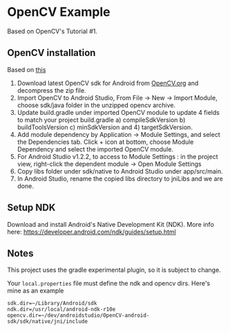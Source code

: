 # OpenCV Example

Based on OpenCV's Tutorial #1.

## OpenCV installation

Based on [this](http://stackoverflow.com/questions/27406303/opencv-in-android-studio)

1. Download latest OpenCV sdk for Android from [OpenCV.org](http://opencv.org/downloads.html) and decompress the zip file.
2. Import OpenCV to Android Studio, From File -> New -> Import Module, choose sdk/java folder in the unzipped opencv archive.
3. Update build.gradle under imported OpenCV module to update 4 fields to match your project build.gradle a) compileSdkVersion b) buildToolsVersion c) minSdkVersion and 4) targetSdkVersion.
4. Add module dependency by Application -> Module Settings, and select the Dependencies tab. Click + icon at bottom, choose Module Dependency and select the imported OpenCV module.
5. For Android Studio v1.2.2, to access to Module Settings : in the project view, right-click the dependent module -> Open Module Settings
6. Copy libs folder under sdk/native to Android Studio under app/src/main.
7. In Android Studio, rename the copied libs directory to jniLibs and we are done.

## Setup NDK

Download and install Android's Native Development Kit (NDK). More info here: https://developer.android.com/ndk/guides/setup.html

## Notes

This project uses the gradle experimental plugin, so it is subject to change.

Your `local.properties` file must define the ndk and opencv dirs. Here's mine as an example

```
sdk.dir=~/Library/Android/sdk
ndk.dir=/usr/local/android-ndk-r10e
opencv.dir=~/dev/androidstudio/OpenCV-android-sdk/sdk/native/jni/include
```
